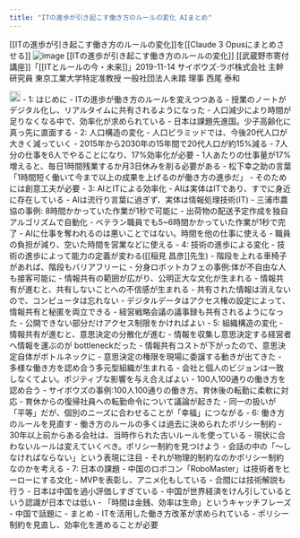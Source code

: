 ```yaml
---
title: "ITの進歩が引き起こす働き方のルールの変化 AIまとめ"
---
```


[[ITの進歩が引き起こす働き方のルールの変化]]を[[Claude 3 Opusにまとめさせる]]
![image](https://gyazo.com/a4dcae9c396fbe17c43789c0515f7674/thumb/1000)
[[ITの進歩が引き起こす働き方のルールの変化]]
[[武蔵野市寄付講座]]「[[ITとルールの今・未来]]」2019-11-14
サイボウズ·ラボ株式会社 主幹研究員
東京工業大学特定准教授
一般社団法人未踏 理事
西尾 泰和

<img src='https://scrapbox.io/api/pages/nishio/Claude/icon' alt='Claude.icon' height="19.5"/>
- 1: はじめに
    - ITの進歩が働き方のルールを変えつつある
        - 授業のノートがデジタル化し、リアルタイムに共有されるようになった
    - 人口減少により時間が足りなくなる中で、効率化が求められている
        - 日本は課題先進国。少子高齢化に真っ先に直面する
- 2: 人口構造の変化
    - 人口ピラミッドでは、今後20代人口が大きく減っていく
        - 2015年から2030年の15年間で20代人口が約15%減る
    - 7人分の仕事を6人でやることになり、17%効率化が必要
        - 1人あたりの仕事量が17%増えると、毎日1時間残業するか月3日休みを削る必要がある
    - 松下幸之助の言葉「1時間短く働いて今まで以上の成果を上げるのが働き方の進歩だ」
        - そのためには創意工夫が必要
- 3: AIとITによる効率化
    - AIは実体はITであり、すでに身近に存在している
        - AIは流行り言葉に過ぎず、実体は情報処理技術(IT)
    - 三浦市農協の事例: 8時間かかっていた作業が1秒で可能に
        - 出荷物の配送予定作成を独自アルゴリズムで自動化
        - ベテラン職員でも5~6時間かかっていた作業が1秒で完了
    - AIに仕事を奪われるのは悪いことではない。時間を他の仕事に使える
        - 職員の負担が減り、空いた時間を営業などに使える
- 4: 技術の進歩による変化
    - 技術の進歩によって能力の定義が変わる([[稲見 昌彦]]先生)
        - 階段を上れる車椅子があれば、階段もバリアフリーに
        - 分身ロボットカフェの事例:体が不自由な人も接客可能に
    - 情報共有の範囲が広がり、公明正大な文化が生まれる
        - 情報共有が進むと、共有しないことへの不信感が生まれる
        - 共有された情報は消えないので、コンピュータは忘れない
    - デジタルデータはアクセス権の設定によって、情報共有と秘匿を両立できる
        - 経営戦略会議の議事録も共有されるようになった
        - 公開できない部分だけアクセス制限をかければよい
- 5: 組織構造の変化
    - 情報共有が進むと、意思決定の分散化が進む
        - 情報を収集し意思決定する経営者へ情報を運ぶのが bottleneckだった
        - 情報共有コストが下がったので、意思決定自体がボトルネックに
        - 意思決定の権限を現場に委譲する動きが出てきた
    - 多様な働き方を認め合う多元型組織が生まれる
        - 会社と個人のビジョンは一致しなくてよい。ポジティブな影響を与え合えばよい
        - 100人100通りの働き方を認め合う
    - サイボウズの事例:100人100通りの働き方。育休後の転勤に柔軟に対応
        - 育休からの復帰社員への転勤命令について議論が起きた
        - 同一の扱いが「平等」だが、個別のニーズに合わせることが「幸福」につながる
- 6: 働き方のルールを見直す
    - 働き方のルールの多くは過去に決められたポリシー制約
        - 30年以上前からある会社は、当時作られた古いルールを使っている
    - 現状に合わないルールは変えていくべき。ポリシー制約を見つけよう
        - 会話の中の「〜しなければならない」という表現に注目
        - それが物理的制約なのかポリシー制約なのかを考える
- 7: 日本の課題
    - 中国のロボコン「RoboMaster」は技術者をヒーローにする文化
        - MVPを表彰し、アニメ化もしている
        - 合間には技術解説も行う
    - 日本は中国を過小評価しすぎている
        - 中国が世界経済をけん引しているという認識が日本では低い
    - 「時間は金銭、効率は生命」というキャッチフレーズ
        - 中国で話題に
- まとめ
    - ITを活用した働き方改革が求められている
    - ポリシー制約を見直し、効率化を進めることが必要

